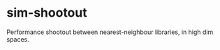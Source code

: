 sim-shootout
============

Performance shootout between nearest-neighbour libraries, in high dim spaces.
